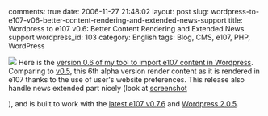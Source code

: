 comments: true
date: 2006-11-27 21:48:02
layout: post
slug: wordpress-to-e107-v06-better-content-rendering-and-extended-news-support
title: Wordpress to e107 v0.6: Better Content Rendering and Extended News support
wordpress_id: 103
category: English
tags: Blog, CMS, e107, PHP, WordPress

![](http://kevin.deldycke.com/wp-content/uploads/2006/11/e107-to-wordpres-061.png) Here is the [version 0.6 of my tool to import e107 content in Wordpress](http://kevin.deldycke.com/static/scripts/wordpress-e107-importer-0.6.tar.gz). Comparing to [v0.5](http://kevin.deldycke.com/2006/11/wordpress-to-e107-v05-static-pages-import-added/), this 6th alpha version render content as it is rendered in e107 thanks to the use of user's website preferences. This release also handle news extended part nicely (look at [screenshot](http://kevin.deldycke.com/wp-content/uploads/2006/11/e107-to-wordpres-06.png)

), and is built to work with the [latest e107 v0.7.6](http://e107.org/news.php?item.799.1) and [Wordpress 2.0.5](http://wordpress.org/development/2006/10/205-ronan/).
